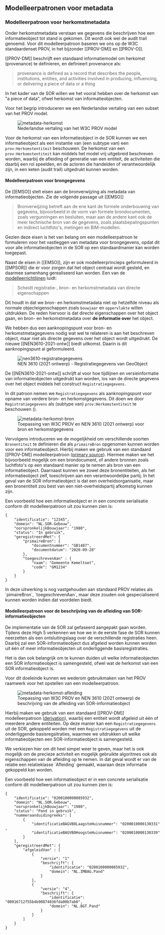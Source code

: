 ## Modelleerpatronen voor metadata

### Modelleerpatroon voor herkomstmetadata

Onder herkomstmetadata verstaan we gegevens die beschrijven hoe een informatieobject tot stand is gekomen. Dit wordt ook wel de audit trail genoemd.
Voor dit modelleerpatroon baseren we ons op de W3C standaardenset PROV, in het bijzonder [[PROV-DM]] en [[PROV-O]].

[[PROV-DM]] beschrijft een standaard informatiemodel om herkomst (provenance) te definieren, en definieert provenance als:

> provenance is defined as a record that describes the people, institutions, entities, and activities involved in producing, influencing, or delivering a piece of data or a thing

In het kader van de SOR willen we het vooral hebben over de herkomst van "a piece of data", ofwel herkomst van informatieobjecten.

Voor het begrip introduceren we een Nederlandse vertaling van een subset van het PROV model.

<figure id="metadata-herkomst">
  <img src="media/metadata-herkomst.drawio.png" alt="metadata-herkomst">
  <figcaption>Nederlandse vertaling van het W3C PROV model</figcaption>
</figure>

Voor de herkomst van een informatieobject in de SOR kunnen we een informatieobject als een instantie van (een subtype van) een `prov:Herkomstentiteit` beschouwen. De herkomst van een `prov:Herkomstentiteit` kan middels het model vrij uitgebreid beschreven worden, waarbij de afleiding of generatie van een entiteit, de activiteiten die daarbij een rol speelden, en de actoren die handelden of verantwoordelijk zijn, in een keten (audit trail) uitgedrukt kunnen worden.

#### Modelleerpatroon voor brongegevens

De [[EMSO]] stelt eisen aan de bronverwijzing als metadata van informatieobjecten. Zie de volgende passage uit [[EMSO]]

> Bronverwijzing betreft aan de ene kant de formele onderbouwing van gegevens, bijvoorbeeld in de vorm van formele brondocumenten, zoals vergunningen en besluiten, maar aan de andere kant ook de meer technische bron van de gegevens, zoals plaatsbepalingspunten en indirect luchtfoto's, metingen en BIM-modellen.

Gezien deze eisen is het van belang om een modelleerpatroon te formuleren voor het vastleggen van metadata voor brongegevens, opdat dit voor alle informatieobjecten in de SOR op een standaardmanier kan worden toegepast.

Naast de eisen in [[EMSO]], zijn er ook modelleerprincieps geformuleerd in [[MPSOR]] die er voor zorgen dat het object centraal wordt gesteld, en daarmee samenhang gerealiseerd kan worden.
Een van de [modelleerrichtlijnen](https://geonovum.github.io/disgeo-imsor/modelleerprincipes/#r1-scheidt-registratie-bron-en-herkomstmetadata-van-directe-eigenschappen) luidt:

> Scheidt registratie-, bron- en herkomstmetadata van directe eigenschappen

Dit houdt in dat we bron- en herkomstmetadata niet op hetzelfde niveau als normale objecteigenschappen zoals `bouwjaar` en `oppervlakte` willen uitdrukken. De reden hiervoor is dat directe eigenschappen over het object gaan, en bron- en herkomstmetadata over **de informatie over** het object.

We hebben dus een aanknopingspunt voor bron- en herkomstmetagegevens nodig wat wel te relateren is aan het beschreven object, maar niet als directe gegevens over het object wordt uitgedrukt. De nieuwe [[NEN3610-2021-ontw]] biedt uitkomst. Daarin is dit aanknopingspunt al geformuleerd.

<figure id="nen3610-registratiegegevens">
  <img src="media/nen3610-registratiegegevens.drawio.png" alt="nen3610-registratiegegevens">
  <figcaption>NEN 3610 (2021 ontwerp) - Registratiegegevens van GeoObject</figcaption>
</figure>

De [[NEN3610-2021-ontw]] schrijft al voor hoe tijdlijnen en versieinformatie van informatieobjecten uitgedrukt kan worden, los van de directe gegevens over het object middels het construct `Registratiegegevens`.

In dit patroon nemen we `Registratiegegevens` als aanknopingspunt voor opname van verdere bron- en herkomstgegevens. Dit doen we door `Registratiegegevens` als (subtype van) `prov:Herkomstentiteit` te beschouwen ([](#metadata-herkomst-bron)). 

<figure id="metadata-herkomst-bron">
  <img src="media/metadata-herkomst-bron.drawio.png" alt="metadata-herkomst-bron">
  <figcaption>Toepassing van W3C PROV en NEN 3610 (2021 ontwerp) voor bron en herkomstgegevens</figcaption>
</figure>

Vervolgens introduceren we de mogelijkheid om verschillende soorten `Bronentiteit` te definieren die als `primaireBron` opgenomen kunnen worden voor een informatieobject. Hierbij maken we gebruik van een standaard [[PROV-DM]] modelleerpatroon ([primary source](https://www.w3.org/TR/prov-dm/#term-primary-source)). Hiermee maken we het bijvoorbeeld mogelijk om een brondocument, of andere bronnen zoals luchtfoto's op een standaard manier op te nemen als bron van een informatieobject. Daarnaast kunnen we zowel deze bronentiteiten, als het informatieobject zelf, toeschrijven aan een verantwoordelijke partij. In het geval van de SOR informatieobject is dat een overheidsorganisatie, maar een bronentiteit zou best van een niet-overheidspartij afkomstig kunnen zijn.

<aside class='example'>
Een voorbeeld hoe een informatieobject er in een concrete serialisatie conform dit modelleerpatroon uit zou kunnen zien is:

```
{
    "identificatie": "12345",
    "domein": "NL.SOR.Gebouw",
    "oorspronkelijkBouwjaar": "1980",
    "status": "In gebruik",
    "geregistreerdMet": {
        "primaireBron": {
            "documentnummer": "GB1487",
            "documentdatum": "2020-09-28"
        },
        "toegeschrevenAan" : {
            "naam": "Gemeente Kemeltoet",
            "code": "GM1234"
        }
    }
}
```
</aside>

<aside class="note">
  In deze uitwerking is nog vastgehouden aan standaard PROV relaties als `pimaireBron`, `toegeschrevenAan`, maar deze zouden ook gespecialiseerd kunnen worden indien dat voordelen biedt.
</aside>

#### Modelleerpatroon voor de beschrijving van de afleiding van SOR-informatieobjecten

De implementatie van de SOR zal gefaseerd aangepakt gaan worden. Tijdens deze High 5 verkennen we hoe we in de eerste fase de SOR kunnen neerzetten als een ontsluitingslaag over de verschillende registraties heen. Daarbij zal een SOR-informatieobject dus afgeleid worden kunnen worden uit één of meer informatieobjecten uit onderliggende basisregistraties.

Het is dan ook belangrijk om te kunnen duiden uit welke informatieobjecten een SOR informatieobject is samengesteld, ofwel wat de herkomst van een SOR informatieobject is.

Voor dit doeleinde kunnen we wederom gebruikmaken van het PROV raamwerk voor het opstellen van een modelleerpatroon. 


<figure id="metadata-herkomst-afleiding">
  <img src="media/metadata-herkomst-afleiding.drawio.png" alt="metadata-herkomst-afleiding">
  <figcaption>Toepassing van W3C PROV en NEN 3610 (2021 ontwerp) de beschrijving van de afleiding van SOR-informatieobject</figcaption>
</figure>

Hierbij maken we gebruik van een standaard [[PROV-DM]] modelleerpatroon ([derivation](https://www.w3.org/TR/prov-dm/#term-Derivation)), waarbij een entiteit wordt afgeleid uit één of meerdere andere entiteiten. Op deze manier kan een `Registratiegegevens` uit de SOR, gekoppeld worden met een `Registratiegegevens` uit de onderliggende basisregsitraties, waarmee we uitdrukken uit welke informatieobjecten een SOR-informatieobject is samengesteld.

<aside class="note">
  We verkiezen hier om dit heel simpel weer te geven, maar het is ook mogelijk om de precieze activiteit en mogelijk gebruikte algoritmes ook als eigenschappen van de afleiding op te nemen. In dat geval wordt er van de relatie een relatieklasse `Afleiding` gemaakt, waaraan deze informatie gekoppeld kan worden.
</aside>

<aside class='example'>

Een voorbeeld hoe een informatieobject er in een concrete serialisatie conform dit modelleerpatroon uit zou kunnen zien is:

```
{
    "identificatie": "0200100000085932",
    "domein": "NL.SOR.Gebouw",
    "oorspronkelijkBouwjaar": "1980",
    "status": "Pand in gebruik",
    "nummeraanduidingreeks": [
        {
            "identificatieBAGVBOLaagsteHuisnummer": "0200010000130331" ,
            "identificatieBAGVBOHoogsteHuisnummer": "0200010000130339"
        }
    ],
    "geregistreerdMet": {
        "afgeleidVan" : [
            {
                "versie": "1"
                "beschrijft": {
                    "identificatie": "0200100000085932",
                    "domein": "NL.IMBAG.Pand"
                }
            },
            {
                "versie": "4",
                "beschrijft": {
                    "identificatie": "00016712f55b4b90874036fda00b7ab0",
                    "domein": "NL.BGT.Pand"
                }
            }
        ]
    }
}

```

</aside>
